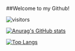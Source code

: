 ##Welcome to my Github!

![visitors](https://visitor-badge.glitch.me/badge?page_id=${mkoerner570}.${mkoerner570})

[![Anurag's GitHub stats](https://github-readme-stats.vercel.app/api?username=mkoerner)](https://github.com/mkoerner570/github-readme-stats)

[![Top Langs](https://github-readme-stats.vercel.app/api/top-langs/?username=mkoerner570&langs_count=8)](https://github.com/mkoerner570/github-readme-stats)

<!--
**mkoerner570/mkoerner570** is a ✨ _special_ ✨ repository because its `README.md` (this file) appears on your GitHub profile.

Here are some ideas to get you started:

- 🔭 I’m currently working on ...
- 🌱 I’m currently learning ...
- 👯 I’m looking to collaborate on ...
- 🤔 I’m looking for help with ...
- 💬 Ask me about ...
- 📫 How to reach me: ...
- 😄 Pronouns: ...
- ⚡ Fun fact: ...
-->

